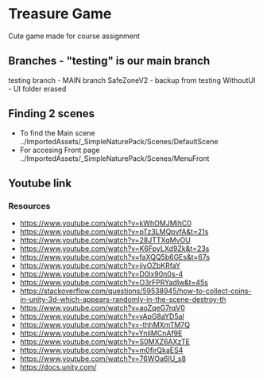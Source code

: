 # Treasure Game
Cute game made for course assignment

## Branches - "testing" is our main branch
testing branch - MAIN branch
SafeZoneV2 - backup from testing
WithoutUI - UI folder erased

## Finding 2 scenes
* To find the Main scene ../ImportedAssets/_SimpleNaturePack/Scenes/DefaultScene
* For accesing Front page ../ImportedAssets/_SimpleNaturePack/Scenes/MenuFront

## Youtube link

### Resources
* https://www.youtube.com/watch?v=kWhOMJMihC0
* https://www.youtube.com/watch?v=pTz3LMQpvfA&t=21s
* https://www.youtube.com/watch?v=28JTTXqMvOU
* https://www.youtube.com/watch?v=K6FpyLXd9Zk&t=23s
* https://www.youtube.com/watch?v=faXQQ5b6GEs&t=67s
* https://www.youtube.com/watch?v=jiyOZbKRfaY
* https://www.youtube.com/watch?v=D0lx90n0s-4
* https://www.youtube.com/watch?v=O3rFPRYadIw&t=45s
* https://stackoverflow.com/questions/59538945/how-to-collect-coins-in-unity-3d-which-appears-randomly-in-the-scene-destroy-th
* https://www.youtube.com/watch?v=aoZqeG7rqV0
* https://www.youtube.com/watch?v=vApG8aYD5aI
* https://www.youtube.com/watch?v=-thhMXmTM7Q
* https://www.youtube.com/watch?v=YnIiMCnAf9E
* https://www.youtube.com/watch?v=S0MXZ6AXzTE
* https://www.youtube.com/watch?v=m0fjrQkaES4
* https://www.youtube.com/watch?v=76WOa6IU_s8
* https://docs.unity.com/
